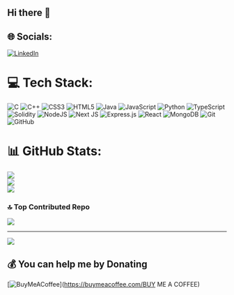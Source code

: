 ## Hi there 👋

<!--
**sakshikasera/sakshikasera** is a ✨ _special_ ✨ repository because its `README.md` (this file) appears on your GitHub profile.

  💫 About Me:
- 🔭I am working on building robust , scalable web applications using the latest technologies and best practices.
- 🌱I am looking to collaborate on exciting projects that leverage my skills in MERN stack and contribute to solving real-world problems.
- 👯 I’m currently learning full-stack technologies more effectively by building projects.
- 🤔Ask me about my experience in developing RESTful APIs using Express.js and my approach to database design and optimization.
- 💬In my free time, I enjoy hiking and exploring the great outdoors. I also have an interest in sports and love to capture the beauty of nature through my lens.
- 📫 How to reach me: You can connect with me on LinkedIn or send me an email.
- 😄 Pronouns: She/Her

-->


## 🌐 Socials:
[![LinkedIn](https://img.shields.io/badge/LinkedIn-%230077B5.svg?logo=linkedin&logoColor=white)](https://linkedin.com/in/https://www.linkedin.com/in/sakshikasera/) 

# 💻 Tech Stack:
![C](https://img.shields.io/badge/c-%2300599C.svg?style=for-the-badge&logo=c&logoColor=white) ![C++](https://img.shields.io/badge/c++-%2300599C.svg?style=for-the-badge&logo=c%2B%2B&logoColor=white) ![CSS3](https://img.shields.io/badge/css3-%231572B6.svg?style=for-the-badge&logo=css3&logoColor=white) ![HTML5](https://img.shields.io/badge/html5-%23E34F26.svg?style=for-the-badge&logo=html5&logoColor=white) ![Java](https://img.shields.io/badge/java-%23ED8B00.svg?style=for-the-badge&logo=openjdk&logoColor=white) ![JavaScript](https://img.shields.io/badge/javascript-%23323330.svg?style=for-the-badge&logo=javascript&logoColor=%23F7DF1E) ![Python](https://img.shields.io/badge/python-3670A0?style=for-the-badge&logo=python&logoColor=ffdd54) ![TypeScript](https://img.shields.io/badge/typescript-%23007ACC.svg?style=for-the-badge&logo=typescript&logoColor=white) ![Solidity](https://img.shields.io/badge/Solidity-%23363636.svg?style=for-the-badge&logo=solidity&logoColor=white) ![NodeJS](https://img.shields.io/badge/node.js-6DA55F?style=for-the-badge&logo=node.js&logoColor=white) ![Next JS](https://img.shields.io/badge/Next-black?style=for-the-badge&logo=next.js&logoColor=white) ![Express.js](https://img.shields.io/badge/express.js-%23404d59.svg?style=for-the-badge&logo=express&logoColor=%2361DAFB) ![React](https://img.shields.io/badge/react-%2320232a.svg?style=for-the-badge&logo=react&logoColor=%2361DAFB) ![MongoDB](https://img.shields.io/badge/MongoDB-%234ea94b.svg?style=for-the-badge&logo=mongodb&logoColor=white) ![Git](https://img.shields.io/badge/git-%23F05033.svg?style=for-the-badge&logo=git&logoColor=white) ![GitHub](https://img.shields.io/badge/github-%23121011.svg?style=for-the-badge&logo=github&logoColor=white)
# 📊 GitHub Stats:
![](https://github-readme-stats.vercel.app/api?username=sakshikasera&theme=dark&hide_border=false&include_all_commits=false&count_private=false)<br/>
![](https://github-readme-streak-stats.herokuapp.com/?user=sakshikasera&theme=dark&hide_border=false)<br/>
![](https://github-readme-stats.vercel.app/api/top-langs/?username=sakshikasera&theme=dark&hide_border=false&include_all_commits=false&count_private=false&layout=compact)

### 🔝 Top Contributed Repo
![](https://github-contributor-stats.vercel.app/api?username=sakshikasera&limit=5&theme=dark&combine_all_yearly_contributions=true)

---
[![](https://visitcount.itsvg.in/api?id=sakshikasera&icon=0&color=0)](https://visitcount.itsvg.in)

  ## 💰 You can help me by Donating
  [![BuyMeACoffee](https://img.shields.io/badge/Buy%20Me%20a%20Coffee-ffdd00?style=for-the-badge&logo=buy-me-a-coffee&logoColor=black)](https://buymeacoffee.com/BUY ME A COFFEE) 

  
<!-- Proudly created with GPRM ( https://gprm.itsvg.in ) -->
